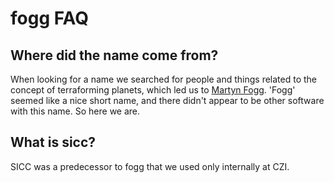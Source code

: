 # fogg FAQ

## Where did the name come from?

When looking for a name we searched for people and things related to the concept of terraforming planets, which led us to [Martyn Fogg](https://en.wikipedia.org/wiki/Martyn_J._Fogg). 'Fogg' seemed like a nice short name, and there didn't appear to be other software with this name. So here we are.

## What is sicc?

SICC was a predecessor to fogg that we used only internally at CZI.